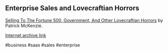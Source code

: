 ## Enterprise Sales and Lovecraftian Horrors

[Selling To The Fortune 500, Government, And Other Lovecraftian Horrors](https://training.kalzumeus.com/newsletters/archive/enterprise_sales) by Patrick McKenzie.

[Internet archive link](https://web.archive.org/web/*/https://training.kalzumeus.com/newsletters/archive/enterprise_sales)

#business
#saas
#sales
#enterprise
